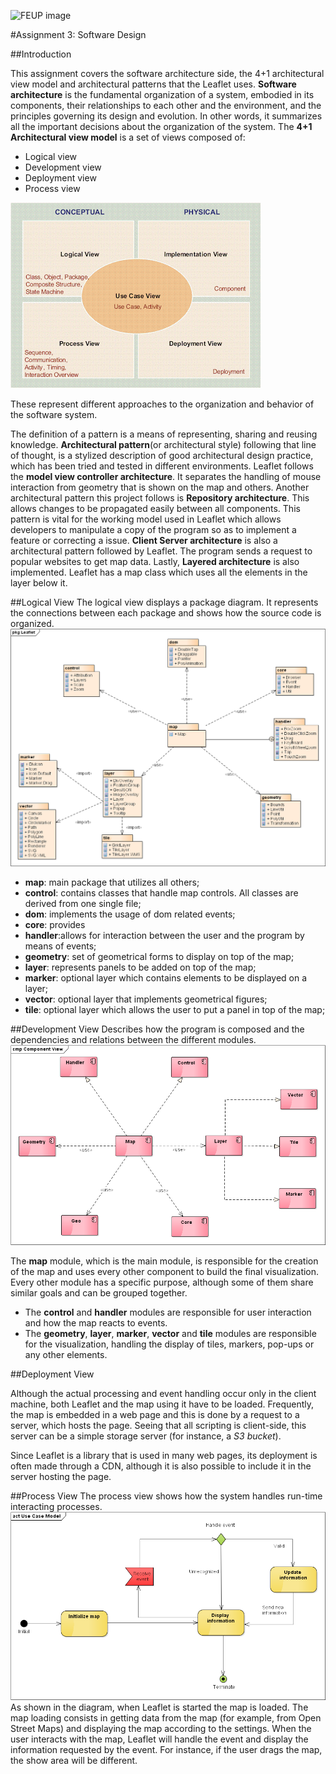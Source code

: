 ![FEUP image](https://sigarra.up.pt/feup/pt/WEB_GESSI_DOCS.download_file?p_name=F-370784536/logo_cores_oficiais.jpg)

#Assignment 3: Software Design

##Introduction

This assignment covers the software architecture side, the 4+1 architectural view model and architectural patterns that the Leaflet uses. **Software architecture** is the fundamental organization of a system, embodied in its components, their relationships to each other and the environment, and the principles governing its design and evolution. In other words, it summarizes all the important decisions about the organization of the system.
The **4+1 Architectural view model** is a set of views composed of:
*   Logical view
*   Development view
*   Deployment view
*   Process view

![4+1 View Model](https://raw.githubusercontent.com/DiogoMCampos/Leaflet/ESOF-Documentation/ESOF-docs/resources/4%2B1architechture.png)

These represent different approaches to the organization and behavior of the software system.

The definition of a pattern is a means of representing, sharing and reusing knowledge. **Architectural pattern**(or architectural style) following that line of thought, is a stylized description of good architectural design practice, which has been tried and tested in different environments.
Leaflet follows the **model view controller architecture**. It separates the handling of mouse interaction from geometry that is shown on the map and others.
Another architectural pattern this project follows is **Repository architecture**. This allows changes to be propagated easily between all components. This pattern is vital for the working model used in Leaflet which allows developers to manipulate a copy of the program so as to implement a feature or correcting a issue.
**Client Server architecture** is also a architectural pattern followed by Leaflet. The program sends a request to popular websites to get map data.
Lastly, **Layered architecture** is also implemented. Leaflet has a map class which uses all the elements in the layer below it.


##Logical View
The logical view displays a package diagram. It represents the connections between each package and shows how the source code is organized.
![Package diagram](https://raw.githubusercontent.com/DiogoMCampos/Leaflet/ESOF-Documentation/ESOF-docs/resources/Package%20Diagram.png)

*   **map**: main package that utilizes all others;
*   **control**: contains classes that handle map controls. All classes are derived from one single file;
*   **dom**: implements the usage of dom related events;
*   **core**: provides
*   **handler**:allows for interaction between the user and the program by means of events;
*   **geometry**: set of geometrical forms to display on top of the map;
*   **layer**: represents panels to be added on top of the map;
*   **marker**: optional layer which contains elements to be displayed on a layer;
*   **vector**: optional layer that implements geometrical figures;
*   **tile**: optional layer which allows the user to put a panel in top of the map;

##Development View
Describes how the program is composed and the dependencies and relations between the different modules.
![Component View](https://raw.githubusercontent.com/DiogoMCampos/Leaflet/ESOF-Documentation/ESOF-docs/resources/Component%20View.png)

The **map** module, which is the main module, is responsible for the creation of the map and uses every other component to build the final visualization. Every other module has a specific purpose, although some of them share similar goals and can be grouped together. 

* The **control** and **handler** modules are responsible for user interaction and how the map reacts to events. 
* The **geometry**, **layer**, **marker**, **vector** and **tile** modules are responsible for the visualization, handling the display of tiles, markers, pop-ups or any other elements.

##Deployment View

Although the actual processing and event handling occur only in the client machine, both Leaflet and the map using it have to be loaded. Frequently, the map is embedded in a web page and this is done by a request to a server, which hosts the page. Seeing that all scripting is client-side, this server can be a simple storage server (for instance, a *S3 bucket*).

Since Leaflet is a library that is used in many web pages, its deployment is often made through a CDN, although it is also possible to include it in the server hosting the page.

##Process View
The process view shows how the system handles run-time interacting processes.
![Process View](https://raw.githubusercontent.com/DiogoMCampos/Leaflet/ESOF-Documentation/ESOF-docs/resources/Activity%20Diagram.png)
As shown in the diagram, when Leaflet is started the map is loaded. The map loading consists in getting data from the map (for example, from Open Street Maps) and displaying the map according to the settings.
When the user interacts with the map, Leaflet will handle the event and display the information requested by the event. For instance, if the user drags the map, the show area will be different.
